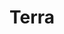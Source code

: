 ---
guid: "31026120-05B6-4451-A2EB-BF02AC797752"
title: "Terra"
description: "In episode 23, we discuss Terra, an algorithmic stable coin, and how it could drop 30%. We also talk about multiple slurps on a Bored Ape, Larva Labs and OpenSea. Join us for a deep dive into the world of algorithmic stable coins and the art world of NFTs."
pubDate: "Tue, 10 May 2022 18:00:00 -0500" # 6pm New York time
itunes-explicit: "no"
itunes-episode: 23
itunes-episodeType: full

# More info
youtube-full: https://youtu.be/3EN0jb6oXwE
discussion: https://twitter.com/fulldecent/status/1524164313660936194

# Timeline
timeline:
  - seconds: 0
    title: Intro
  - seconds: 45
    title: How do algorithmic stablecoins work?
  - seconds: 63
    title: What's wrong with this chart?
  - seconds: 75
    title: What is a good name for this chart?
  - seconds: 83
    title: What are you looking for in a stable coin?
  - seconds: 189
    title: How to implement an algorithmic stable coin
  - seconds: 576
    title: How does slippage work?
  - seconds: 865
    title: Who would participate?
  - seconds: 866
    title: Apes slurp juice, copyright, CCO
  - seconds: 1122
    title: We value all artistic expression


# File information
enclosure-url: "https://media.phor.net/csh/2022-05-10-episode-23.m4a"
enclosure-length: 24120437
enclosure-type: "audio/x-m4a"
itunes-duration: 1142

# CSH information
badges: []
---